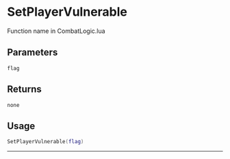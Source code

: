 # SetPlayerVulnerable
Function name in CombatLogic.lua
## Parameters
`flag`
## Returns
`none`
## Usage
```lua
SetPlayerVulnerable(flag)
```
---
